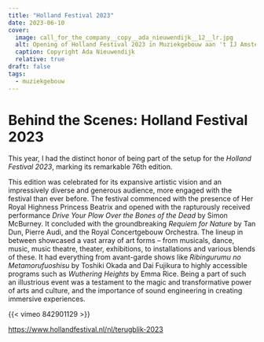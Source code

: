 ```yaml
---
title: "Holland Festival 2023"
date: 2023-06-10
cover:
  image: call_for_the_company__copy__ada_nieuwendijk__12__lr.jpg
  alt: Opening of Holland Festival 2023 in Muziekgebouw aan 't IJ Amsterdam
  caption: Copyright Ada Nieuwendijk
  relative: true
draft: false
tags:
  - muziekgebouw
---
```

# Behind the Scenes: Holland Festival 2023

This year, I had the distinct honor of being part of the setup for the _Holland Festival 2023_, marking its remarkable 76th edition.
<!--more-->
This edition was celebrated for its expansive artistic vision and an impressively diverse and generous audience, more engaged with the festival than ever before. The festival commenced with the presence of Her Royal Highness Princess Beatrix and opened with the rapturously received performance _Drive Your Plow Over the Bones of the Dead_ by Simon McBurney. It concluded with the groundbreaking _Requiem for Nature_ by Tan Dun, Pierre Audi, and the Royal Concertgebouw Orchestra. The lineup in between showcased a vast array of art forms – from musicals, dance, music, music theatre, theater, exhibitions, to installations and various blends of these. It had everything from avant-garde shows like _Ribingurumu no Metamorufuoshisu_ by Toshiki Okada and Dai Fujikura to highly accessible programs such as _Wuthering Heights_ by Emma Rice. Being a part of such an illustrious event was a testament to the magic and transformative power of arts and culture, and the importance of sound engineering in creating immersive experiences.

{{< vimeo 842901129 >}}

https://www.hollandfestival.nl/nl/terugblik-2023